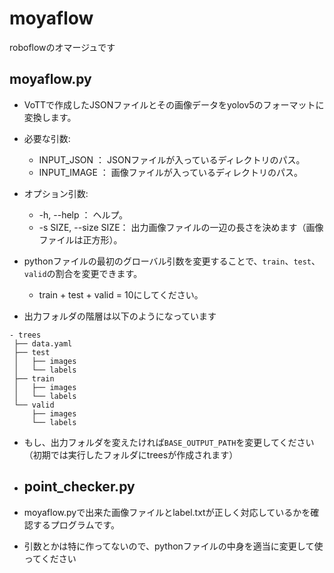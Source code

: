 # moyaflow

roboflowのオマージュです

## moyaflow.py

- VoTTで作成したJSONファイルとその画像データをyolov5のフォーマットに変換します。

- 必要な引数:

  - INPUT_JSON ：           JSONファイルが入っているディレクトリのパス。
  - INPUT_IMAGE ：          画像ファイルが入っているディレクトリのパス。

- オプション引数:

  - -h, --help    ：        ヘルプ。
  - -s SIZE, --size SIZE：  出力画像ファイルの一辺の長さを決めます（画像ファイルは正方形）。
  
 - pythonファイルの最初のグローバル引数を変更することで、`train`、`test`、`valid`の割合を変更できます。
    
    - train + test + valid = 10にしてください。
 - 出力フォルダの階層は以下のようになっています
 ```
 - trees
  ├── data.yaml
  ├── test
  │   ├── images
  │   └── labels
  ├── train
  │   ├── images
  │   └── labels
  └── valid
      ├── images
      └── labels
```
- もし、出力フォルダを変えたければ`BASE_OUTPUT_PATH`を変更してください（初期では実行したフォルダにtreesが作成されます）
- ## point_checker.py

- moyaflow.pyで出来た画像ファイルとlabel.txtが正しく対応しているかを確認するプログラムです。

- 引数とかは特に作ってないので、pythonファイルの中身を適当に変更して使ってください


  
  
